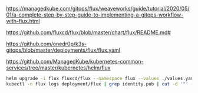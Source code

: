 https://managedkube.com/gitops/flux/weaveworks/guide/tutorial/2020/05/01/a-complete-step-by-step-guide-to-implementing-a-gitops-workflow-with-flux.html

https://github.com/fluxcd/flux/blob/master/chart/flux/README.md#

https://github.com/onedr0p/k3s-gitops/blob/master/deployments/flux/flux.yaml

https://github.com/ManagedKube/kubernetes-common-services/tree/master/kubernetes/helm/flux

```bash
helm upgrade -i flux fluxcd/flux --namespace flux --values ./values.yaml
kubectl -n flux logs deployment/flux | grep identity.pub | cut -d '"' -f2
```
